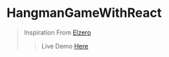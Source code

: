 # HangmanGameWithReact
> Inspiration From [Elzero](https://www.youtube.com/@ElzeroAcademy)
>> Live Demo [Here](https://resplendent-gingersnap-ad57d2.netlify.app/)
